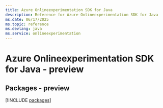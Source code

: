```yaml
---
title: Azure Onlineexperimentation SDK for Java
description: Reference for Azure Onlineexperimentation SDK for Java
ms.date: 06/17/2025
ms.topic: reference
ms.devlang: java
ms.service: onlineexperimentation
---
```

# Azure Onlineexperimentation SDK for Java - preview
## Packages - preview
[!INCLUDE [packages](onlineexperimentation-index.md)]